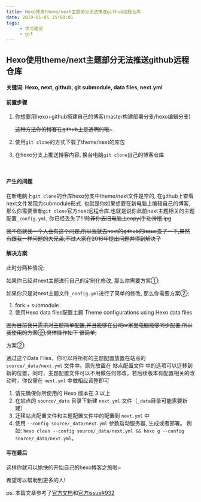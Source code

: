 ```yaml
---
title: Hexo使用theme/next主题部分无法推送github远程仓库
date: 2019-01-05 15:08:01
tags:
     - 学习笔记
     - git
---
```

## Hexo使用theme/next主题部分无法推送github远程仓库

#### 关键词: Hexo, next, github, git submodule, data files, next.yml 

#### 前置步骤

1. 你想要用hexo+github搭建自己的博客(master构建部署分支/hexo编辑分支)

   ~~这种方法你的博客在github上是透明的哦~~~

2. 使用`git clone`的方式下载了theme/next的库包

3. 在hexo分支上推送博客内容, 换台电脑`git clone`自己的博客仓库  

   ​

#### 产生的问题

​	在新电脑上`git clone`的仓库hexo分支中theme/next文件是空的, 在github上查看next文件发现为submodule形式. 也就是你如果想要在新电脑上编辑自己的博客, 那么你需要重新`git clone`官方next远程仓库.也就是说你此前next主题相关的主题配置`_config.yml`, 你已经丢失了!!!~~除非你去旧电脑上copy(手动滑稽.ipg~~

~~我不信就我一个人会有这个问题,所以我就去next的github的issue查了一下,果然有跟我一样问题的大兄弟,不过人家在2016年提出问题并得到解决了~~

<!-- more -->

#### 解决方案

此时分两种情况:

如果你已经对next主题进行自己的定制化修改, 那么你需要方案①;

如果你只是对next主题文件`_config.yml`进行了简单的修改, 那么你需要方案②;

1. fork + submodule
2. 使用Hexo data files配置主题 Theme configurations using Hexo data files

~~因为目前我只需求对主题简单配置,并且能够在公司or家里电脑能够同步配置,所以我使用的方案②,具体操作如下 很简单;~~

方案②:

通过这个Data Files，你可以将所有的主题配置放置在站点的 `source/_data/next.yml` 文件中。原先放置在 站点配置文件 中的选项可以迁移到新的位置，同时，主题配置文件可以不用做任何修改。若后续版本有配置相关的改动时，你仅需在 `next.yml` 中做相应调整即可

1. 请先确保你所使用的 Hexo 版本在 3 以上
2. 在站点的 `source/_data` 目录下新建 `next.yml` 文件（`_data`目录可能需要新建）
3. 迁移站点配置文件和主题配置文件中的配置到 `next.yml` 中
4. 使用 `--config source/_data/next.yml` 参数启动服务器, 生成或者部署。
     例如: `hexo clean --config source/_data/next.yml && hexo g --config source/_data/next.yml`。



#### 写在最后

这样你就可以愉快的开始自己的hexo博客之旅啦~

希望可以帮助到更多的人!



ps: 本篇文章参考了[官方文档](https://github.com/iissnan/hexo-theme-next/blob/master/README.cn.md)和[官方issue#932](https://github.com/iissnan/hexo-theme-next/issues/932)


